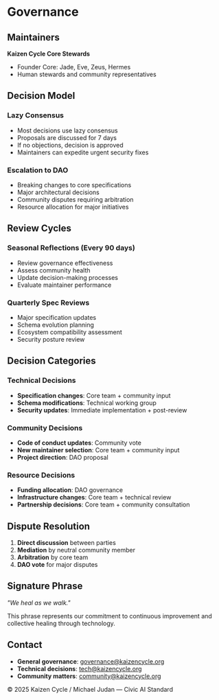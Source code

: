 # Governance

## Maintainers
**Kaizen Cycle Core Stewards**
- Founder Core: Jade, Eve, Zeus, Hermes
- Human stewards and community representatives

## Decision Model

### Lazy Consensus
- Most decisions use lazy consensus
- Proposals are discussed for 7 days
- If no objections, decision is approved
- Maintainers can expedite urgent security fixes

### Escalation to DAO
- Breaking changes to core specifications
- Major architectural decisions
- Community disputes requiring arbitration
- Resource allocation for major initiatives

## Review Cycles

### Seasonal Reflections (Every 90 days)
- Review governance effectiveness
- Assess community health
- Update decision-making processes
- Evaluate maintainer performance

### Quarterly Spec Reviews
- Major specification updates
- Schema evolution planning
- Ecosystem compatibility assessment
- Security posture review

## Decision Categories

### Technical Decisions
- **Specification changes**: Core team + community input
- **Schema modifications**: Technical working group
- **Security updates**: Immediate implementation + post-review

### Community Decisions
- **Code of conduct updates**: Community vote
- **New maintainer selection**: Core team + community input
- **Project direction**: DAO proposal

### Resource Decisions
- **Funding allocation**: DAO governance
- **Infrastructure changes**: Core team + technical review
- **Partnership decisions**: Core team + community consultation

## Dispute Resolution

1. **Direct discussion** between parties
2. **Mediation** by neutral community member
3. **Arbitration** by core team
4. **DAO vote** for major disputes

## Signature Phrase
*"We heal as we walk."*

This phrase represents our commitment to continuous improvement and collective healing through technology.

## Contact
- **General governance**: governance@kaizencycle.org
- **Technical decisions**: tech@kaizencycle.org
- **Community matters**: community@kaizencycle.org

© 2025 Kaizen Cycle / Michael Judan — Civic AI Standard
